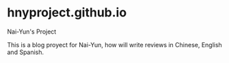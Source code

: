 # hnyproject.github.io
Nai-Yun's Project 

This is a blog proyect for Nai-Yun, how will write reviews in Chinese, English and Spanish. 
